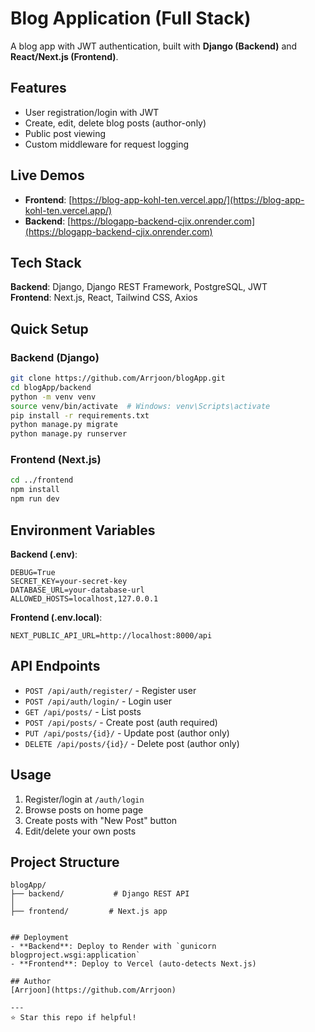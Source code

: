 # Blog Application (Full Stack)

A blog app with JWT authentication, built with **Django (Backend)** and **React/Next.js (Frontend)**.

## Features
- User registration/login with JWT
- Create, edit, delete blog posts (author-only)
- Public post viewing
- Custom middleware for request logging

## Live Demos
- **Frontend**: [https://blog-app-kohl-ten.vercel.app/](https://blog-app-kohl-ten.vercel.app/)
- **Backend**: [https://blogapp-backend-cjix.onrender.com](https://blogapp-backend-cjix.onrender.com)

## Tech Stack
**Backend**: Django, Django REST Framework, PostgreSQL, JWT  
**Frontend**: Next.js, React, Tailwind CSS, Axios

## Quick Setup

### Backend (Django)
```bash
git clone https://github.com/Arrjoon/blogApp.git
cd blogApp/backend
python -m venv venv
source venv/bin/activate  # Windows: venv\Scripts\activate
pip install -r requirements.txt
python manage.py migrate
python manage.py runserver
```

### Frontend (Next.js)
```bash
cd ../frontend
npm install
npm run dev
```

## Environment Variables

**Backend (.env)**:
```
DEBUG=True
SECRET_KEY=your-secret-key
DATABASE_URL=your-database-url
ALLOWED_HOSTS=localhost,127.0.0.1
```

**Frontend (.env.local)**:
```
NEXT_PUBLIC_API_URL=http://localhost:8000/api
```

## API Endpoints
- `POST /api/auth/register/` - Register user
- `POST /api/auth/login/` - Login user
- `GET /api/posts/` - List posts
- `POST /api/posts/` - Create post (auth required)
- `PUT /api/posts/{id}/` - Update post (author only)
- `DELETE /api/posts/{id}/` - Delete post (author only)

## Usage
1. Register/login at `/auth/login`
2. Browse posts on home page
3. Create posts with "New Post" button
4. Edit/delete your own posts

## Project Structure
```
blogApp/
├── backend/           # Django REST API
│  
├── frontend/         # Next.js app


## Deployment
- **Backend**: Deploy to Render with `gunicorn blogproject.wsgi:application`
- **Frontend**: Deploy to Vercel (auto-detects Next.js)

## Author
[Arrjoon](https://github.com/Arrjoon)

---
⭐ Star this repo if helpful!